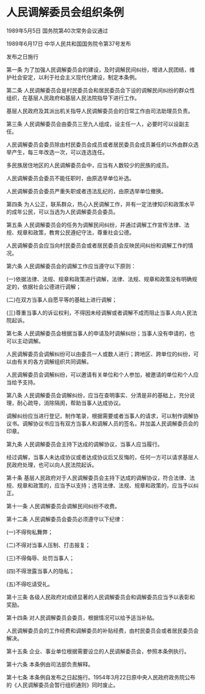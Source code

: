 # 人民调解委员会组织条例

1989年5月5日 国务院第40次常务会议通过

1989年6月17日 中华人民共和国国务院令第37号发布

发布之日施行

<!-- INFO END -->

第一条 为了加强人民调解委员会的建设，及时调解民间纠纷，增进人民团结，维护社会安定，以利于社会主义现代化建设，制定本条例。

第二条 人民调解委员会是村民委员会和居民委员会下设的调解民间纠纷的群众性组织，在基层人民政府和基层人民法院指导下进行工作。

基层人民政府及其派出机关指导人民调解委员会的日常工作由司法助理员负责。

第三条 人民调解委员会由委员三至九人组成，设主任一人，必要时可以设副主任。

人民调解委员会委员除由村民委员会成员或者居民委员会成员兼任的以外由群众选举产生，每三年改选一次，可以连选连任。

多民族居住地区的人民调解委员会中，应当有人数较少的民族的成员。

人民调解委员会委员不能任职时，由原选举单位补选。

人民调解委员会委员严重失职或者违法乱纪的，由原选举单位撤换。

第四条 为人公正，联系群众，热心人民调解工作，并有一定法律知识和政策水平的成年公民，可以当选为人民调解委员会委员。

第五条 人民调解委员会的任务为调解民间纠纷，并通过调解工作宣传法律、法规、规章和政策，教育公民遵纪守法，尊重社会公德。

人民调解委员会应当向村民委员会或者居民委员会反映民间纠纷和调解工作的情况。

第六条 人民调解委员会的调解工作应当遵守以下原则：

(一)依据法律、法规、规章和政策进行调解，法律、法规、规章和政策没有明确规定的，依据社会公德进行调解；

(二)在双方当事人自愿平等的基础上进行调解；

(三)尊重当事人的诉讼权利，不得因未经调解或者调解不成而阻止当事人向人民法院起诉。

第七条 人民调解委员会根据当事人的申请及时调解纠纷；当事人没有申请的，也可以主动调解。

人民调解委员会调解纠纷可以由委员一人或数人进行；跨地区、跨单位的纠纷，可以由有关的各方调解组织共同调解。

人民调解委员会调解纠纷，可以邀请有关单位和个人参加，被邀请的单位和个人应当给予支持。

第八条 人民调解委员会调解纠纷，应当在查明事实、分清是非的基础上，充分说理，耐心疏导，消除隔阂，帮助当事人达成协议。

调解纠纷应当进行登记，制作笔录，根据需要或者当事人的请求，可以制作调解协议书。调解协议书应当有双方当事人和调解人员的签名，并加盖人民调解委员会的印章。

第九条 人民调解委员会主持下达成的调解协议，当事人应当履行。

经过调解，当事人未达成协议或者达成协议后又反悔的，任何一方可以请求基层人民政府处理，也可以向人民法院起诉。

第十条 基层人民政府对于人民调解委员会主持下达成的调解协议，符合法律、法规、规章和政策的，应当予以支持；违背法律、法规、规章和政策的，应当予以纠正。

第十一条 人民调解委员会调解民间纠纷不收费。

第十二条 人民调解委员会委员必须遵守以下纪律：

(一)不得徇私舞弊；

(二)不得对当事人压制、打击报复；

(三)不得侮辱、处罚当事人；

(四)不得泄露当事人的隐私；

(五)不得吃请受礼。

第十三条 各级人民政府对成绩显著的人民调解委员会和调解委员应当予以表彰和奖励。

第十四条 对人民调解委员会委员，根据情况可以给予适当补贴。

人民调解委员会的工作经费和调解委员的补贴经费，由村民委员会或者居民委员会解决。

第十五条 企业、事业单位根据需要设立的人民调解委员会，参照本条例执行。

第十六条 本条例由司法部负责解释。

第十七条 本条例自发布之日起施行。1954年3月22日原中央人民政府政务院公布的《人民调解委员会暂行组织通则》同时废止。
